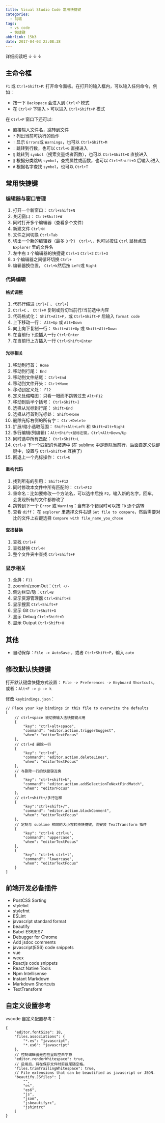 ```yaml
---
title: Visual Studio Code 常用快捷键
categories:
  - 前端
tags:
  - vs code
  - 快捷键
abbrlink: 15b3
date: 2017-04-03 23:08:38
---
```


详细阅读吧 ↓ ↓ ↓
 <!-- more --> 
 

## 主命令框

`F1` 或 `Ctrl+Shift+P`: 打开命令面板。在打开的输入框内，可以输入任何命令，例如：

*   按一下 `Backspace` 会进入到 `Ctrl+P` 模式
*   在 `Ctrl+P` 下输入 `>` 可以进入 `Ctrl+Shift+P` 模式

在 `Ctrl+P` 窗口下还可以:

*   直接输入文件名，跳转到文件
*   `?` 列出当前可执行的动作
*   `!` 显示 `Errors`或 `Warnings`，也可以 `Ctrl+Shift+M`
*   `:` 跳转到行数，也可以 `Ctrl+G` 直接进入
*   `@` 跳转到 `symbol`（搜索变量或者函数），也可以 `Ctrl+Shift+O` 直接进入
*   `@` 根据分类跳转 `symbol`，查找属性或函数，也可以 `Ctrl+Shift+O` 后输入:进入
*   `#` 根据名字查找 `symbol`，也可以 `Ctrl+T`

## 常用快捷键

### 编辑器与窗口管理

1.  打开一个新窗口： `Ctrl+Shift+N`
2.  关闭窗口： `Ctrl+Shift+W`
3.  同时打开多个编辑器（查看多个文件）
4.  新建文件 `Ctrl+N`
5.  文件之间切换 `Ctrl+Tab`
6.  切出一个新的编辑器（最多 `3` 个） `Ctrl+\`，也可以按住 `Ctrl` 鼠标点击 `Explorer` 里的文件名
7.  左中右 `3` 个编辑器的快捷键 `Ctrl+1` `Ctrl+2` `Ctrl+3`
8.  `3` 个编辑器之间循环切换 `Ctrl+`
9.  编辑器换位置， `Ctrl+k`然后按 `Left`或 `Right`

### 代码编辑

#### 格式调整

1.  代码行缩进 `Ctrl+[` 、 `Ctrl+]`
2.  `Ctrl+C` 、 `Ctrl+V` 复制或剪切当前行/当前选中内容
3.  代码格式化： `Shift+Alt+F`，或 `Ctrl+Shift+P` 后输入 `format code`
4.  上下移动一行： `Alt+Up` 或 `Alt+Down`
5.  向上向下复制一行： `Shift+Alt+Up` 或 `Shift+Alt+Down`
6.  在当前行下边插入一行 `Ctrl+Enter`
7.  在当前行上方插入一行 `Ctrl+Shift+Enter`

#### 光标相关

1.  移动到行首： `Home`
2.  移动到行尾： `End`
3.  移动到文件结尾： `Ctrl+End`
4.  移动到文件开头： `Ctrl+Home`
5.  移动到定义处： `F12`
6.  定义处缩略图：只看一眼而不跳转过去 `Alt+F12`
7.  移动到后半个括号： `Ctrl+Shift+]`
8.  选择从光标到行尾： `Shift+End`
9.  选择从行首到光标处： `Shift+Home`
10.  删除光标右侧的所有字： `Ctrl+Delete`
11.  扩展/缩小选取范围： `Shift+Alt+Left` 和 `Shift+Alt+Right`
12.  多行编辑(列编辑)：`Alt+Shift+鼠标左键`，`Ctrl+Alt+Down/Up`
13.  同时选中所有匹配： `Ctrl+Shift+L`
14.  `Ctrl+D` 下一个匹配的也被选中 (在 sublime 中是删除当前行，后面自定义快键键中，设置与 `Ctrl+Shift+K` 互换了)
15.  回退上一个光标操作： `Ctrl+U`

#### 重构代码

1.  找到所有的引用： `Shift+F12`
2.  同时修改本文件中所有匹配的： `Ctrl+F12`
3.  重命名：比如要修改一个方法名，可以选中后按 `F2`，输入新的名字，回车，会发现所有的文件都修改了
4.  跳转到下一个 `Error` 或 `Warning`：当有多个错误时可以按 `F8` 逐个跳转
5.  查看 `diff`： 在 `explorer` 里选择文件右键 `Set file to compare`，然后需要对比的文件上右键选择 `Compare with file_name_you_chose`

#### 查找替换

1.  查找 `Ctrl+F`
2.  查找替换 `Ctrl+H`
3.  整个文件夹中查找 `Ctrl+Shift+F`

### 显示相关

1.  全屏：`F11`
2.  zoomIn/zoomOut：`Ctrl +/-`
3.  侧边栏显/隐：`Ctrl+B`
4.  显示资源管理器 `Ctrl+Shift+E`
5.  显示搜索 `Ctrl+Shift+F`
6.  显示 Git `Ctrl+Shift+G`
7.  显示 Debug `Ctrl+Shift+D`
8.  显示 Output `Ctrl+Shift+U`

## 其他

*   自动保存：`File -> AutoSave` ，或者 `Ctrl+Shift+P`，输入 `auto`

## 修改默认快捷键

打开默认键盘快捷方式设置：
`File -> Preferences -> Keyboard Shortcuts`，或者：`Alt+F -> p -> k`

修改 `keybindings.json`：

```
// Place your key bindings in this file to overwrite the defaults
[
    // ctrl+space 被切换输入法快捷键占用
    {
        "key": "ctrl+alt+space",
        "command": "editor.action.triggerSuggest",
        "when": "editorTextFocus"
    },
    // ctrl+d 删除一行
    {
        "key": "ctrl+d",
        "command": "editor.action.deleteLines",
        "when": "editorTextFocus"
    },
    // 与删除一行的快捷键互换
    {
        "key": "ctrl+shift+k",
        "command": "editor.action.addSelectionToNextFindMatch",
        "when": "editorFocus"
    },
    // ctrl+shift+/多行注释
    {
        "key":"ctrl+shift+/",
        "command": "editor.action.blockComment",
        "when": "editorTextFocus"
    },
    // 定制与 sublime 相同的大小写转换快捷键，需安装 TextTransform 插件
    {
        "key": "ctrl+k ctrl+u",
        "command": "uppercase",
        "when": "editorTextFocus"
    },
    {
        "key": "ctrl+k ctrl+l",
        "command": "lowercase",
        "when": "editorTextFocus"
    }
]

```

## 前端开发必备插件

*   PostCSS Sorting
*   stylelint
*   stylefmt
*   ESLint
*   javascript standard format
*   beautify
*   Babel ES6/ES7
*   Debugger for Chrome
*   Add jsdoc comments
*   javascript(ES6) code snippets
*   vue
*   weex
*   Reactjs code snippets
*   React Native Tools
*   Npm Intellisense
*   Instant Markdown
*   Markdown Shortcuts
*   TextTransform

## 自定义设置参考

vscode 自定义配置参考：

```
{
    "editor.fontSize": 18,
    "files.associations": {
        "*.es": "javascript",
        "*.es6": "javascript"
    },
    // 控制编辑器是否应呈现空白字符
    "editor.renderWhitespace": true,
    // 启用后，将在保存文件时剪裁尾随空格。
    "files.trimTrailingWhitespace": true,
    // File extensions that can be beautified as javascript or JSON.
    "beautify.JSfiles": [
        "",
        "es",
        "es6",
        "js",
        "json",
        "jsbeautifyrc",
        "jshintrc"
    ]
}
```